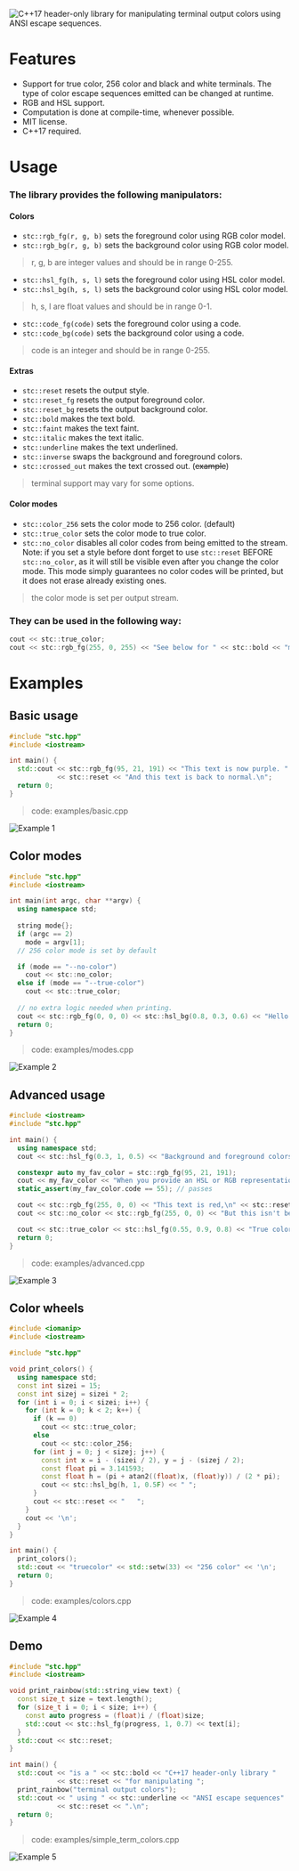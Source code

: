 ![C++17 header-only library for manipulating terminal output colors using ANSI escape sequences.](images/banner.png)

# Features
- Support for true color, 256 color and black and white terminals. The type of color escape sequences emitted can be changed at runtime.
- RGB and HSL support.
- Computation is done at compile-time, whenever possible.
- MIT license.
- C++17 required.

# Usage
### The library provides the following manipulators:
#### Colors
- `stc::rgb_fg(r, g, b)` sets the foreground color using RGB color model.
- `stc::rgb_bg(r, g, b)` sets the background color using RGB color model.
> r, g, b are integer values and should be in range 0-255.
- `stc::hsl_fg(h, s, l)` sets the foreground color using HSL color model.
- `stc::hsl_bg(h, s, l)` sets the background color using HSL color model.
> h, s, l are float values and should be in range 0-1.
- `stc::code_fg(code)` sets the foreground color using a code.
- `stc::code_bg(code)` sets the background color using a code.
> code is an integer and should be in range 0-255.

#### Extras
- `stc::reset` resets the output style.
- `stc::reset_fg` resets the output foreground color.
- `stc::reset_bg` resets the output background color.
- `stc::bold` makes the text bold.
- `stc::faint` makes the text faint.
- `stc::italic` makes the text italic.
- `stc::underline` makes the text underlined.
- `stc::inverse` swaps the background and foreground colors.
- `stc::crossed_out` makes the text crossed out. (~~example~~)
> terminal support may vary for some options.

#### Color modes
- `stc::color_256` sets the color mode to 256 color. (default)
- `stc::true_color` sets the color mode to true color.
- `stc::no_color` disables all color codes from being emitted to the stream. Note: if you set a style before dont forget to use `stc::reset` BEFORE `stc::no_color`, as it will still be visible even after you change the color mode. This mode simply guarantees no color codes will be printed, but it does not erase already existing ones.
> the color mode is set per output stream.

### They can be used in the following way:

```cpp
cout << stc::true_color;
cout << stc::rgb_fg(255, 0, 255) << "See below for " << stc::bold << "more examples.";
```

# Examples
## Basic usage
```cpp
#include "stc.hpp"
#include <iostream>

int main() {
  std::cout << stc::rgb_fg(95, 21, 191) << "This text is now purple. "
            << stc::reset << "And this text is back to normal.\n";
  return 0;
}
```
> code: examples/basic.cpp

![Example 1](images/basic.png)

## Color modes
```cpp
#include "stc.hpp"
#include <iostream>

int main(int argc, char **argv) {
  using namespace std;
  
  string mode{};
  if (argc == 2)
    mode = argv[1];
  // 256 color mode is set by default

  if (mode == "--no-color")
    cout << stc::no_color;
  else if (mode == "--true-color")
    cout << stc::true_color;
  
  // no extra logic needed when printing.
  cout << stc::rgb_fg(0, 0, 0) << stc::hsl_bg(0.8, 0.3, 0.6) << "Hello!" << stc::reset << '\n';
  return 0;
}
```
> code: examples/modes.cpp

![Example 2](images/modes.png)

## Advanced usage
```cpp
#include <iostream>
#include "stc.hpp"

int main() {
  using namespace std;
  cout << stc::hsl_fg(0.3, 1, 0.5) << "Background and foreground colors can be " << stc::hsl_bg(0.7, 1, 0.5) << "layered over each other." << stc::reset << '\n';

  constexpr auto my_fav_color = stc::rgb_fg(95, 21, 191);
  cout << my_fav_color << "When you provide an HSL or RGB representation of a color, the library will look for a closest match in the 256 color table at compile time.\n" << stc::reset;
  static_assert(my_fav_color.code == 55); // passes

  cout << stc::rgb_fg(255, 0, 0) << "This text is red,\n" << stc::reset;
  cout << stc::no_color << stc::rgb_fg(255, 0, 0) << "But this isn't because we set the color mode to no-color\n";

  cout << stc::true_color << stc::hsl_fg(0.55, 0.9, 0.8) << "True color support enabled. See colors.cpp example for better visualisation.\n";
  return 0;
}
```
> code: examples/advanced.cpp

![Example 3](images/advanced.png)

## Color wheels
```cpp
#include <iomanip>
#include <iostream>

#include "stc.hpp"

void print_colors() {
  using namespace std;
  const int sizei = 15;
  const int sizej = sizei * 2;
  for (int i = 0; i < sizei; i++) {
    for (int k = 0; k < 2; k++) {
      if (k == 0)
        cout << stc::true_color;
      else
        cout << stc::color_256;
      for (int j = 0; j < sizej; j++) {
        const int x = i - (sizei / 2), y = j - (sizej / 2);
        const float pi = 3.141593;
        const float h = (pi + atan2((float)x, (float)y)) / (2 * pi);
        cout << stc::hsl_bg(h, 1, 0.5F) << " ";
      }
      cout << stc::reset << "   ";
    }
    cout << '\n';
  }
}

int main() {
  print_colors();
  std::cout << "truecolor" << std::setw(33) << "256 color" << '\n';
  return 0;
}
```
> code: examples/colors.cpp

![Example 4](images/colors.png)

## Demo
```cpp
#include "stc.hpp"
#include <iostream>

void print_rainbow(std::string_view text) {
  const size_t size = text.length();
  for (size_t i = 0; i < size; i++) {
    const auto progress = (float)i / (float)size;
    std::cout << stc::hsl_fg(progress, 1, 0.7) << text[i];
  }
  std::cout << stc::reset;
}

int main() {
  std::cout << "is a " << stc::bold << "C++17 header-only library "
            << stc::reset << "for manipulating ";
  print_rainbow("terminal output colors");
  std::cout << " using " << stc::underline << "ANSI escape sequences"
            << stc::reset << ".\n";
  return 0;
}
```
> code: examples/simple_term_colors.cpp

![Example 5](images/banner.png)